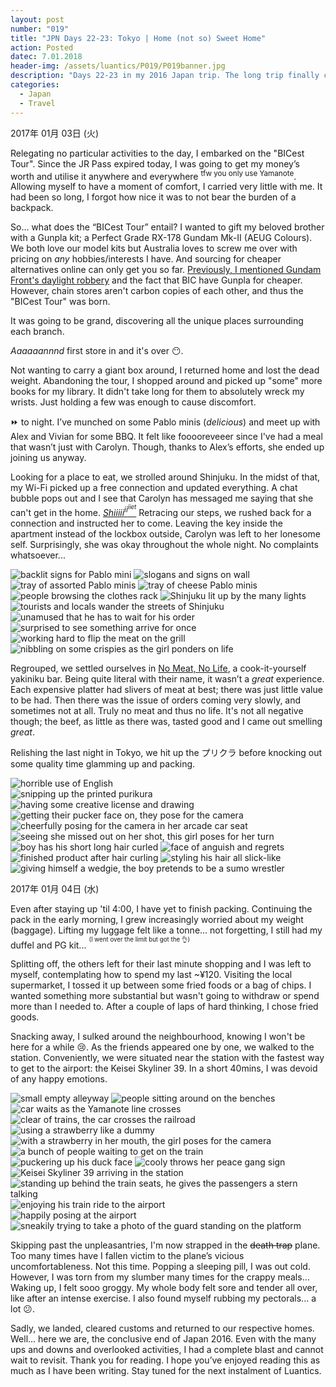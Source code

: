 ```yaml
---
layout: post
number: "019"
title: "JPN Days 22-23: Tokyo | Home (not so) Sweet Home"
action: Posted
datec: 7.01.2018
header-img: /assets/luantics/P019/P019banner.jpg
description: "Days 22-23 in my 2016 Japan trip. The long trip finally comes to an end and I don't want it to. Savouring the final moments to the very end, I spend it shopping and sobbing."
categories:
  - Japan
  - Travel
---
```


2017年 01月 03日 (火)

Relegating no particular activities to the day, I embarked on the "BICest Tour". Since the JR Pass expired today, I was going to get my money’s worth and utilise it anywhere and everywhere <sup>tfw you only use Yamanote</sup>. Allowing myself to have a moment of comfort, I carried very little with me. It had been so long, I forgot how nice it was to not bear the burden of a backpack.

So... what does the “BICest Tour” entail? I wanted to gift my beloved brother with a Gunpla kit; a Perfect Grade RX-178 Gundam Mk-II (AEUG Colours). We both love our model kits but Australia loves to screw me over with pricing on _any_ hobbies/interests I have. And sourcing for cheaper alternatives online can only get you so far. <a href="{% post_url 2018-01-04-Tokyo-New-Year-New-Things-to-Buy %}#ripoff" target="_blank">Previously, I mentioned Gundam Front's daylight robbery</a> and the fact that BIC have Gunpla for cheaper. However, chain stores aren't carbon copies of each other, and thus the "BICest Tour" was born.

It was going to be grand, discovering all the unique places surrounding each branch.

_Aaaaaannnd_ first store in and it's over :no_mouth:.

Not wanting to carry a giant box around, I returned home and lost the dead weight. Abandoning the tour, I shopped around and picked up "some" more books for my library. It didn't take long for them to absolutely wreck my wrists. Just holding a few was enough to cause discomfort. 

:fast_forward: to night. I’ve munched on some Pablo minis (_delicious_) and meet up with Alex and Vivian for some BBQ. It felt like fooooreveeer since I've had a meal that wasn’t just with Carolyn. Though, thanks to Alex’s efforts, she ended up joining us anyway. 

Looking for a place to eat, we strolled around Shinjuku. In the midst of that, my Wi-Fi picked up a free connection and updated everything. A chat bubble pops out and I see that Carolyn has messaged me saying that she can't get in the home. <a href="https://youtu.be/70eU840lc38?t=5s">_Shiiiii<sup>ii<sup>iiet</sup></sup>_</a> Retracing our steps, we rushed back for a connection and instructed her to come. Leaving the key inside the apartment instead of the lockbox outside, Carolyn was left to her lonesome self. Surprisingly, she was okay throughout the whole night. No complaints whatsoever...

<div class="imageset">
	<div class="row">
		<img src="{{ baseurl }}/assets/luantics/P019/P019JPND2201A.jpg" alt="backlit signs for Pablo mini" class="two-thirds"/>
		<img src="{{ baseurl }}/assets/luantics/P019/P019JPND2201B.jpg" alt="slogans and signs on wall" class="one-third"/>
	</div>
	<img src="{{ baseurl }}/assets/luantics/P019/P019JPND2202.jpg" alt="tray of assorted Pablo minis"/>
	<img src="{{ baseurl }}/assets/luantics/P019/P019JPND2203.jpg" alt="tray of cheese Pablo minis"/>
	<img src="{{ baseurl }}/assets/luantics/P019/P019JPND2204.jpg" alt="people browsing the clothes rack"/>
	<img src="{{ baseurl }}/assets/luantics/P019/P019JPND2205.jpg" alt="Shinjuku lit up by the many lights"/>
	<img src="{{ baseurl }}/assets/luantics/P019/P019JPND2206.jpg" alt="tourists and locals wander the streets of Shinjuku"/>
	<div class="row">
		<img src="{{ baseurl }}/assets/luantics/P019/P019JPND2207A.jpg" alt="unamused that he has to wait for his order" class="half"/>
		<img src="{{ baseurl }}/assets/luantics/P019/P019JPND2207B.jpg" alt="surprised to see something arrive for once" class="half"/>
	</div>
	<div class="row">
		<img src="{{ baseurl }}/assets/luantics/P019/P019JPND2208A.jpg" alt="working hard to flip the meat on the grill" class="one-third"/>
		<img src="{{ baseurl }}/assets/luantics/P019/P019JPND2208B.jpg" alt="nibbling on some crispies as the girl ponders on life" class="two-thirds"/>
	</div>
</div>

Regrouped, we settled ourselves in <a href="https://www.google.com.au/maps/place/%E3%83%A4%E3%82%AD%E3%83%8B%E3%82%AF%E3%83%90%E3%83%AB+NO+MEAT%EF%BC%8CNO+LIFE%EF%BC%8E2nd/@35.694383,139.7004303,17z/data=!3m1!4b1!4m5!3m4!1s0x60188cd9b7e0ec2f:0xc7370523600efec2!8m2!3d35.694383!4d139.702619?hl=en">No Meat, No Life</a>, a cook-it-yourself yakiniku bar. Being quite literal with their name, it wasn’t a _great_ experience. Each expensive platter had slivers of meat at best; there was just little value to be had. Then there was the issue of orders coming very slowly, and sometimes not at all. Truly no meat and thus no life. It's not all negative though; the beef, as little as there was, tasted good and I came out smelling _great_.

Relishing the last night in Tokyo, we hit up the プリクラ before knocking out some quality time glamming up and packing.

<div class="imageset">
	<img src="{{ baseurl }}/assets/luantics/P019/P019JPND2210.jpg" alt="horrible use of English"/>
	<div class="row">
		<img src="{{ baseurl }}/assets/luantics/P019/P019JPND2211A.jpg" alt="snipping up the printed purikura" class="two-thirds"/>
		<img src="{{ baseurl }}/assets/luantics/P019/P019JPND2211B.jpg" alt="having some creative license and drawing" class="one-third"/>
	</div>
	<img src="{{ baseurl }}/assets/luantics/P019/P019JPND2212.jpg" alt="getting their pucker face on, they pose for the camera"/>
	<div class="row">
		<img src="{{ baseurl }}/assets/luantics/P019/P019JPND2213A.jpg" alt="cheerfully posing for the camera in her arcade car seat" class="half"/>
		<img src="{{ baseurl }}/assets/luantics/P019/P019JPND2213B.jpg" alt="seeing she missed out on her shot, this girl poses for her turn" class="half"/>
	</div>
	<div class="row">
		<img src="{{ baseurl }}/assets/luantics/P019/P019JPND2214A.jpg" alt="boy has his short long hair curled" class="half"/>
		<img src="{{ baseurl }}/assets/luantics/P019/P019JPND2214B.jpg" alt="face of anguish and regrets" class="half"/>
	</div>
	<div class="row">
		<img src="{{ baseurl }}/assets/luantics/P019/P019JPND2215A.jpg" alt="finished product after hair curling" class="half"/>
		<img src="{{ baseurl }}/assets/luantics/P019/P019JPND2215B.jpg" alt="styling his hair all slick-like" class="half"/>
	</div>
	<img src="{{ baseurl }}/assets/luantics/P019/P019JPND2216.jpg" alt="giving himself a wedgie, the boy pretends to be a sumo wrestler"/>
</div>

2017年 01月 04日 (水)

Even after staying up 'til 4:00, I have yet to finish packing. Continuing the pack in the early morning, I grew increasingly worried about my weight (baggage). Lifting my luggage felt like a tonne... not forgetting, I still had my duffel and PG kit... <sup><sup>(I went over the limit but got the :ok_hand:)</sup></sup>

Splitting off, the others left for their last minute shopping and I was left to myself, contemplating how to spend my last ~¥120. Visiting the local supermarket, I tossed it up between some fried foods or a bag of chips. I wanted something more substantial but wasn't going to withdraw or spend more than I needed to. After a couple of laps of hard thinking, I chose fried goods. 

Snacking away, I sulked around the neighbourhood, knowing I won't be here for a while :cry:. As the friends appeared one by one, we walked to the station. Conveniently, we were situated near the station with the fastest way to get to the airport: the Keisei Skyliner 39. In a short 40mins, I was devoid of any happy emotions.

<div class="imageset">
	<img src="{{ baseurl }}/assets/luantics/P019/P019JPND2217.jpg" alt="small empty alleyway"/>
	<img src="{{ baseurl }}/assets/luantics/P019/P019JPND2218.jpg" alt="people sitting around on the benches"/>
	<div class="row">
		<img src="{{ baseurl }}/assets/luantics/P019/P019JPND2219A.jpg" alt="car waits as the Yamanote line crosses" class="two-thirds"/>
		<img src="{{ baseurl }}/assets/luantics/P019/P019JPND2219B.jpg" alt="clear of trains, the car crosses the railroad" class="one-third"/>
	</div>
	<div class="row">
		<img src="{{ baseurl }}/assets/luantics/P019/P019JPND2220A.jpg" alt="using a strawberry like a dummy" class="half"/>
		<img src="{{ baseurl }}/assets/luantics/P019/P019JPND2220B.jpg" alt="with a strawberry in her mouth, the girl poses for the camera" class="half"/>
	</div>
	<img src="{{ baseurl }}/assets/luantics/P019/P019JPND2221.jpg" alt="a bunch of people waiting to get on the train"/>
	<div class="row">
		<img src="{{ baseurl }}/assets/luantics/P019/P019JPND2222A.jpg" alt="puckering up his duck face" class="half"/>
		<img src="{{ baseurl }}/assets/luantics/P019/P019JPND2222B.jpg" alt="cooly throws her peace gang sign" class="half"/>
	</div>
	<img src="{{ baseurl }}/assets/luantics/P019/P019JPND2223.jpg" alt="Keisei Skyliner 39 arriving in the station"/>
	<div class="row">
		<img src="{{ baseurl }}/assets/luantics/P019/P019JPND2224A.jpg" alt="standing up behind the train seats, he gives the passengers a stern talking" class="two-thirds"/>
		<img src="{{ baseurl }}/assets/luantics/P019/P019JPND2224B.jpg" alt="enjoying his train ride to the airport" class="one-third"/>
	</div>
	<img src="{{ baseurl }}/assets/luantics/P019/P019JPND2225.jpg" alt="happily posing at the airport"/>
	<img src="{{ baseurl }}/assets/luantics/P019/P019JPND2226.jpg" alt="sneakily trying to take a photo of the guard standing on the platform"/>
</div>

Skipping past the unpleasantries, I'm now strapped in the ~~death trap~~ plane. Too many times have I fallen victim to the plane’s vicious uncomfortableness. Not this time. Popping a sleeping pill, I was out cold. However, I was torn from my slumber many times for the crappy meals... Waking up, I felt sooo groggy. My whole body felt sore and tender all over, like after an intense exercise. I also found myself rubbing my pectorals... a lot :confused:. 

Sadly, we landed, cleared customs and returned to our respective homes. Well... here we are, the conclusive end of Japan 2016. Even with the many ups and downs and overlooked activities, I had a complete blast and cannot wait to revisit. Thank you for reading. I hope you’ve enjoyed reading this as much as I have been writing. Stay tuned for the next instalment of Luantics.
